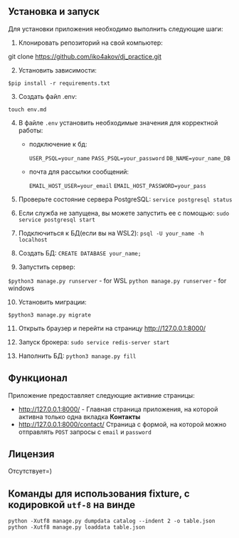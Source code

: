 
## Установка и запуск

Для установки приложения необходимо выполнить следующие шаги:

1. Клонировать репозиторий на свой компьютер:

git clone https://github.com/iko4akov/dj_practice.git

2. Установить зависимости:

`$pip install -r requirements.txt`

3. Создать файл .env:
    
`touch env.md`

4. В файле `.env` установить необходимые значения для корректной работы:
    - подключение к бд:
   
      `USER_PSQL=your_name`
      `PASS_PSQL=your_password`
      `DB_NAME=your_name_DB`
   
    - почта для рассылки сообщений:
      
       `EMAIL_HOST_USER=your_email`
       `EMAIL_HOST_PASSWORD=your_pass`

5. Проверьте состояние сервера PostgreSQL:
`service postgresql status`

6. Если служба не запущена, вы можете запустить ее с помощью:
`sudo service postgresql start`

7. Подключиться к БД(если вы на WSL2):
`psql -U your_name -h localhost`

8. Создать БД:
`CREATE DATABASE your_name;`

9. Запустить сервер:

`$python3 manage.py runserver` - for WSL
`python manage.py runserver` - for windows

10. Установить миграции:

`$python3 manage.py migrate`

11. Открыть браузер и перейти на страницу http://127.0.0.1:8000/

12. Запуск брокера:
`sudo service redis-server start`    
12. Наполнить БД:
`python3 manage.py fill`

## Функционал

Приложение предоставляет следующие активние страницы:

- http://127.0.0.1:8000/ - Главная страница приложения, на которой активна только одна вкладка __Контакты__
- http://127.0.0.1:8000/contact/ Страница с формой, на которой можно отправлять `POST` запросы с `email` и `password`


## Лицензия
Отсутствует=)

## Команды для использования fixture, с кодировкой `utf-8` на винде
`python -Xutf8 manage.py dumpdata catalog --indent 2 -o table.json`
`python -Xutf8 manage.py loaddata table.json`